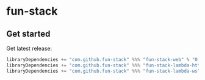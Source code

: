 # fun-stack

## Get started

Get latest release:
```scala
libraryDependencies += "com.github.fun-stack" %%% "fun-stack-web" % "0.3.0"
libraryDependencies += "com.github.fun-stack" %%% "fun-stack-lambda-http" % "0.3.0"
libraryDependencies += "com.github.fun-stack" %%% "fun-stack-lambda-ws" % "0.3.0"
```
